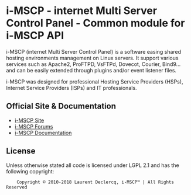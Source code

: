 # i-MSCP - internet Multi Server Control Panel - Common module for i-MSCP API

i-MSCP (internet Multi Server Control Panel) is a software easing shared
hosting environments management on Linux servers. It support various services
such as Apache2, ProFTPD, VsFTPd, Dovecot, Courier, Bind9... and can be easily
extended through plugins and/or event listener files.

i-MSCP was designed for professional Hosting Service Providers (HSPs), Internet
Service Providers (ISPs) and IT professionals.

## Official Site & Documentation

* [i-MSCP Site](https://i-mscp.net/)
* [i-MSCP Forums](https://i-mscp.net/index.php/BoardList/)
* [i-MSCP Documentation](https://wiki.i-mscp.net/)

## License

Unless otherwise stated all code is licensed under LGPL 2.1 and has the
following copyright:

```
    Copyright © 2010-2018 Laurent Declercq, i-MSCP™ | All Rights Reserved
```
